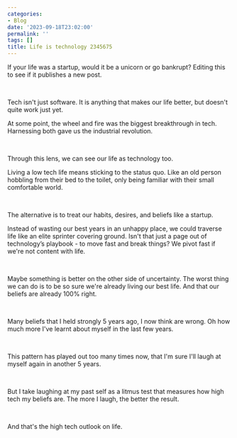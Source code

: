 ```yaml
---
categories:
- Blog
date: '2023-09-18T23:02:00'
permalink: ''
tags: []
title: Life is technology 2345675
---
```


If your life was a startup, would it be a unicorn or go bankrupt? Editing this to see if it publishes a new post.<br />

<br />

Tech isn't just software. It is anything that makes our life better, but doesn't quite work just yet. 
<br />

At some point, the wheel and fire was the biggest breakthrough in tech. Harnessing both gave us the industrial revolution.<br />

<br />

Through this lens, we can see our life as technology too.<br />

Living a low tech life means sticking to the status quo. Like an old person hobbling from their bed to the toilet, only being familiar with their small comfortable world. <br />

<br />

The alternative is to treat our habits, desires, and beliefs like a startup. <br />

Instead of wasting our best years in an unhappy place, we could traverse life like an elite sprinter covering ground. Isn't that just a page out of technology’s playbook - to move fast and break things? We pivot fast if we're not content with life. <br />

<br />

Maybe something is better on the other side of uncertainty. The worst thing we can do is to be so sure we're already living our best life. And that our beliefs are already 100% right. <br />

<br />

Many beliefs that I held strongly 5 years ago, I now think are wrong. Oh how much more I've learnt about myself in the last few years. <br />

<br />

This pattern has played out too many times now, that I'm sure I'll laugh at myself again in another 5 years. <br />

<br />

But I take laughing at my past self as a litmus test that measures how high tech my beliefs are. The more I laugh, the better the result. <br />

<br />

And that's the high tech outlook on life. <br />

<br />